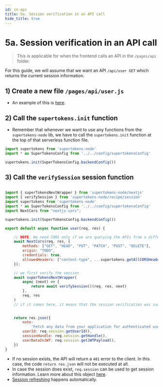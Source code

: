 ```yaml
---
id: in-api
title: 5a. Session verification in an API call
hide_title: true
---
```


<!-- COPY DOCS -->
<!-- ./thirdpartyemailpassword/docs/nextjs/session-verification/in-api.md -->

# 5a. Session verification in an API call

> This is applicable for when the frontend calls an API in the `/pages/api` folder.

For this guide, we will assume that we want an API `/api/user GET` which returns the current session information.

## 1) Create a new file `/pages/api/user.js`
- An example of this is [here](https://github.com/supertokens/next.js/blob/canary/examples/with-supertokens/pages/api/user.js).

## 2) Call the `supertokens.init` function
- Remember that whenever we want to use any functions from the `supertokens-node` lib, we have to call the `supertokens.init` function at the top of that serverless function file.

<!--DOCUSAURUS_CODE_TABS-->
<!--pages/api/user.js-->

```js
import supertokens from 'supertokens-node'
import * as SuperTokensConfig from '../../config/supertokensConfig'

supertokens.init(SuperTokensConfig.backendConfig())
```

<!--END_DOCUSAURUS_CODE_TABS-->


## 3) Call the `verifySession` session function

<!--DOCUSAURUS_CODE_TABS-->
<!--pages/api/user.js-->

```js

import { superTokensNextWrapper } from 'supertokens-node/nextjs'
import { verifySession } from 'supertokens-node/recipe/session'
import supertokens from 'supertokens-node'
import * as SuperTokensConfig from '../../config/supertokensConfig'
import NextCors from "nextjs-cors";

supertokens.init(SuperTokensConfig.backendConfig())

export default async function user(req, res) {

    // NOTE: We need CORS only if we are querying the APIs from a different origin
    await NextCors(req, res, {
        methods: ["GET", "HEAD", "PUT", "PATCH", "POST", "DELETE"],
        origin: "TODO",
        credentials: true,
        allowedHeaders: ["content-type", ...supertokens.getAllCORSHeaders()],
    });

    // we first verify the session 
    await superTokensNextWrapper(
        async (next) => {
            return await verifySession()(req, res, next)
        },
        req, res
    )
    // if it comes here, it means that the session verification was successful

    
    return res.json({
        note:
            'Fetch any data from your application for authenticated user after using verifySession middleware',
        userId: req.session.getUserId(),
        sessionHandle: req.session.getHandle(),
        userDataInJWT: req.session.getJWTPayload(),
    })
}

```

<!--END_DOCUSAURUS_CODE_TABS-->

- If no session exists, the API will return a `401` error to the client. In this case, the code `return res.json` will not be executed at all.
- In case the session does exist, `req.session` can be used to get session information. Learn more about this object [here](../../common-customizations/sessions/session-verification#reqsession-object).
- [Session refreshing](../../common-customizations/sessions/about#overview-of-session-flow-) happens automatically.
